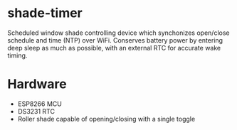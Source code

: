 # shade-timer
Scheduled window shade controlling device which synchonizes open/close schedule
and time (NTP) over WiFi. Conserves battery power by entering deep sleep as much
as possible, with an external RTC for accurate wake timing.

# Hardware
* ESP8266 MCU
* DS3231 RTC
* Roller shade capable of opening/closing with a single toggle
